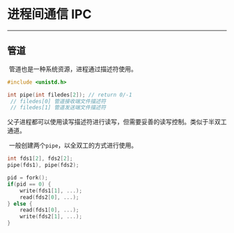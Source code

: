 # 进程间通信 IPC

---



## 管道

​		管道也是一种系统资源，进程通过描述符使用。

```c++
#include <unistd.h>

int pipe(int filedes[2]); // return 0/-1
 // filedes[0] 管道接收端文件描述符
 // filedes[1] 管道发送端文件描述符
```

​		父子进程都可以使用读写描述符进行读写，但需要妥善的读写控制。类似于半双工通道。

​		一般创建两个`pipe`，以全双工的方式进行使用。

```c++
int fds1[2], fds2[2];
pipe(fds1), pipe(fds2);

pid = fork();
if(pid == 0) {
	write(fds1[1], ...);
    read(fds2[0], ...);
} else {
    read(fds1[0], ...);
    write(fds2[1], ...);
}
```




